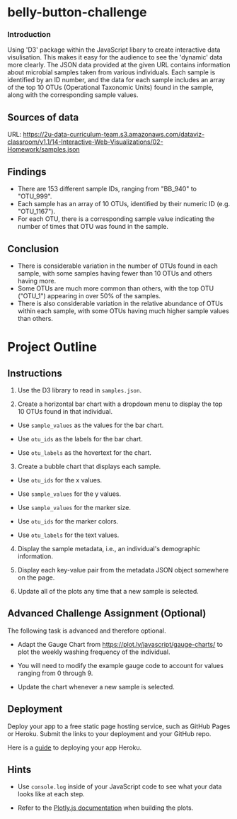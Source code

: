 # belly-button-challenge

### Introduction

Using 'D3' package within the JavaScript libary to create interactive data visulisation. This makes it easy for the audience to see the 'dynamic' data more clearly. The JSON data provided at the given URL contains information about microbial samples taken from various individuals. Each sample is identified by an ID number, and the data for each sample includes an array of the top 10 OTUs (Operational Taxonomic Units) found in the sample, along with the corresponding sample values. 

## Sources of data

URL: https://2u-data-curriculum-team.s3.amazonaws.com/dataviz-classroom/v1.1/14-Interactive-Web-Visualizations/02-Homework/samples.json

## Findings

- There are 153 different sample IDs, ranging from "BB_940" to "OTU_999".
- Each sample has an array of 10 OTUs, identified by their numeric ID (e.g. "OTU_1167").
- For each OTU, there is a corresponding sample value indicating the number of times that OTU was found in the sample.

## Conclusion

- There is considerable variation in the number of OTUs found in each sample, with some samples having fewer than 10 OTUs and others having more.
- Some OTUs are much more common than others, with the top OTU ("OTU_1") appearing in over 50% of the samples.
- There is also considerable variation in the relative abundance of OTUs within each sample, with some OTUs having much higher sample values than others.

# Project Outline

## Instructions

1. Use the D3 library to read in `samples.json`.

2. Create a horizontal bar chart with a dropdown menu to display the top 10 OTUs found in that individual.

* Use `sample_values` as the values for the bar chart.

* Use `otu_ids` as the labels for the bar chart.

* Use `otu_labels` as the hovertext for the chart.

3. Create a bubble chart that displays each sample.

* Use `otu_ids` for the x values.

* Use `sample_values` for the y values.

* Use `sample_values` for the marker size.

* Use `otu_ids` for the marker colors.

* Use `otu_labels` for the text values.

4. Display the sample metadata, i.e., an individual's demographic information.

5. Display each key-value pair from the metadata JSON object somewhere on the page.

6. Update all of the plots any time that a new sample is selected.

## Advanced Challenge Assignment (Optional)

The following task is advanced and therefore optional.

* Adapt the Gauge Chart from <https://plot.ly/javascript/gauge-charts/> to plot the weekly washing frequency of the individual.

* You will need to modify the example gauge code to account for values ranging from 0 through 9.

* Update the chart whenever a new sample is selected.

## Deployment

Deploy your app to a free static page hosting service, such as GitHub Pages or Heroku. Submit the links to your deployment and your GitHub repo.

Here is a [guide](Heroku_Deployment_Guide.md) to deploying your app Heroku. 

## Hints

* Use `console.log` inside of your JavaScript code to see what your data looks like at each step.

* Refer to the [Plotly.js documentation](https://plot.ly/javascript/) when building the plots.
